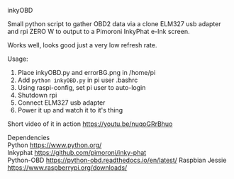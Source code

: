 inkyOBD

Small python script to gather OBD2 data via a clone ELM327 usb adapter and rpi ZERO W to output to a Pimoroni InkyPhat e-Ink screen.

Works well, looks good just a very low refresh rate.

Usage:
  1. Place inkyOBD.py and errorBG.png in /home/pi
  2. Add <code>python inkyOBD.py</code> in pi user .bashrc
  3. Using raspi-config, set pi user to auto-login
  4. Shutdown rpi 
  5. Connect ELM327 usb adapter 
  6. Power it up and watch it to it's thing

Short video of it in action 
https://youtu.be/nuqoGRrBhuo

Dependencies                                            
Python https://www.python.org/                          
Inkyphat https://github.com/pimoroni/inky-phat          
Python-OBD https://python-obd.readthedocs.io/en/latest/ 
Raspbian Jessie https://www.raspberrypi.org/downloads/  
